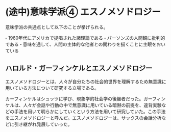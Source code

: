 # (途中)意味学派④ エスノメソドロジー

意味学派の共通点として以下のことが挙げられる。

‐ 1960年代にアメリカで提唱された諸理論である
‐ パーソンズの人間観に批判的である
‐ 意味を通して、人間の主体的な他者との関わりを描くことに主眼をおいている

## ハロルド・ガーフィンケルとエスノメソドロジー

エスノメソドロジーとは、人々が自分たちの社会的世界を理解するため無意識に用いている方法について研究する立場である。

カーフィンケルはシュッツに学び、現象学的社会学の後継者だった。ガーフィンケルは、人々が会話や行動の中で無意識に用いている暗黙の前提を、違背実験などの手法を用いて明らかにしていくという方法を用いて研究していた。この手法をエスノメソドロジーと呼んだ。エスノメソドロジーは、サックスの会話分析などに引き継がれ発展していった。
